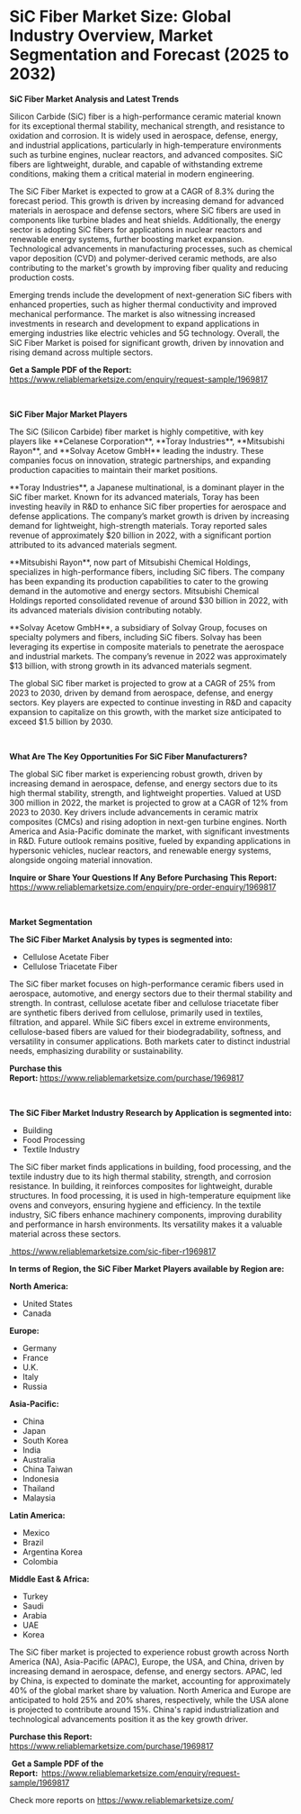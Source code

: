 <p><h1>SiC Fiber Market Size: Global Industry Overview, Market Segmentation and Forecast (2025 to 2032)</h1></p><p><strong>SiC Fiber Market Analysis and Latest Trends</strong></p>
<p><p>Silicon Carbide (SiC) fiber is a high-performance ceramic material known for its exceptional thermal stability, mechanical strength, and resistance to oxidation and corrosion. It is widely used in aerospace, defense, energy, and industrial applications, particularly in high-temperature environments such as turbine engines, nuclear reactors, and advanced composites. SiC fibers are lightweight, durable, and capable of withstanding extreme conditions, making them a critical material in modern engineering.</p><p>The SiC Fiber Market is expected to grow at a CAGR of 8.3% during the forecast period. This growth is driven by increasing demand for advanced materials in aerospace and defense sectors, where SiC fibers are used in components like turbine blades and heat shields. Additionally, the energy sector is adopting SiC fibers for applications in nuclear reactors and renewable energy systems, further boosting market expansion. Technological advancements in manufacturing processes, such as chemical vapor deposition (CVD) and polymer-derived ceramic methods, are also contributing to the market's growth by improving fiber quality and reducing production costs.</p><p>Emerging trends include the development of next-generation SiC fibers with enhanced properties, such as higher thermal conductivity and improved mechanical performance. The market is also witnessing increased investments in research and development to expand applications in emerging industries like electric vehicles and 5G technology. Overall, the SiC Fiber Market is poised for significant growth, driven by innovation and rising demand across multiple sectors.</p></p>
<p><strong>Get a Sample PDF of the Report:&nbsp;</strong> <a href="https://www.reliablemarketsize.com/enquiry/request-sample/1969817?utm_campaign=1885&utm_medium=2&utm_source=Github&utm_content=ia&utm_term=25012025&utm_id=sic-fiber">https://www.reliablemarketsize.com/enquiry/request-sample/1969817</a></p>
<p>&nbsp;</p>
<p><strong>SiC Fiber Major Market Players</strong></p>
<p><p>The SiC (Silicon Carbide) fiber market is highly competitive, with key players like **Celanese Corporation**, **Toray Industries**, **Mitsubishi Rayon**, and **Solvay Acetow GmbH** leading the industry. These companies focus on innovation, strategic partnerships, and expanding production capacities to maintain their market positions.</p><p>**Toray Industries**, a Japanese multinational, is a dominant player in the SiC fiber market. Known for its advanced materials, Toray has been investing heavily in R&D to enhance SiC fiber properties for aerospace and defense applications. The company’s market growth is driven by increasing demand for lightweight, high-strength materials. Toray reported sales revenue of approximately $20 billion in 2022, with a significant portion attributed to its advanced materials segment.</p><p>**Mitsubishi Rayon**, now part of Mitsubishi Chemical Holdings, specializes in high-performance fibers, including SiC fibers. The company has been expanding its production capabilities to cater to the growing demand in the automotive and energy sectors. Mitsubishi Chemical Holdings reported consolidated revenue of around $30 billion in 2022, with its advanced materials division contributing notably.</p><p>**Solvay Acetow GmbH**, a subsidiary of Solvay Group, focuses on specialty polymers and fibers, including SiC fibers. Solvay has been leveraging its expertise in composite materials to penetrate the aerospace and industrial markets. The company’s revenue in 2022 was approximately $13 billion, with strong growth in its advanced materials segment.</p><p>The global SiC fiber market is projected to grow at a CAGR of 25% from 2023 to 2030, driven by demand from aerospace, defense, and energy sectors. Key players are expected to continue investing in R&D and capacity expansion to capitalize on this growth, with the market size anticipated to exceed $1.5 billion by 2030.</p></p>
<p>&nbsp;</p>
<p><strong>What Are The Key Opportunities For SiC Fiber Manufacturers?</strong></p>
<p><p>The global SiC fiber market is experiencing robust growth, driven by increasing demand in aerospace, defense, and energy sectors due to its high thermal stability, strength, and lightweight properties. Valued at USD 300 million in 2022, the market is projected to grow at a CAGR of 12% from 2023 to 2030. Key drivers include advancements in ceramic matrix composites (CMCs) and rising adoption in next-gen turbine engines. North America and Asia-Pacific dominate the market, with significant investments in R&D. Future outlook remains positive, fueled by expanding applications in hypersonic vehicles, nuclear reactors, and renewable energy systems, alongside ongoing material innovation.</p></p>
<p><strong>Inquire or Share Your Questions If Any Before Purchasing This Report:</strong> <a href="https://www.reliablemarketsize.com/enquiry/pre-order-enquiry/1969817?utm_campaign=1885&utm_medium=2&utm_source=Github&utm_content=ia&utm_term=25012025&utm_id=sic-fiber">https://www.reliablemarketsize.com/enquiry/pre-order-enquiry/1969817</a></p>
<p>&nbsp;</p>
<p><strong>Market Segmentation</strong></p>
<p><strong>The SiC Fiber Market Analysis by types is segmented into:</strong></p>
<p><ul><li>Cellulose Acetate Fiber</li><li>Cellulose Triacetate Fiber</li></ul></p>
<p><p>The SiC fiber market focuses on high-performance ceramic fibers used in aerospace, automotive, and energy sectors due to their thermal stability and strength. In contrast, cellulose acetate fiber and cellulose triacetate fiber are synthetic fibers derived from cellulose, primarily used in textiles, filtration, and apparel. While SiC fibers excel in extreme environments, cellulose-based fibers are valued for their biodegradability, softness, and versatility in consumer applications. Both markets cater to distinct industrial needs, emphasizing durability or sustainability.</p></p>
<p><strong>Purchase this Report:&nbsp;</strong><a href="https://www.reliablemarketsize.com/purchase/1969817?utm_campaign=1885&utm_medium=2&utm_source=Github&utm_content=ia&utm_term=25012025&utm_id=sic-fiber">https://www.reliablemarketsize.com/purchase/1969817</a></p>
<p>&nbsp;</p>
<p><strong>The SiC Fiber Market Industry Research by Application is segmented into:</strong></p>
<p><ul><li>Building</li><li>Food Processing</li><li>Textile Industry</li></ul></p>
<p><p>The SiC fiber market finds applications in building, food processing, and the textile industry due to its high thermal stability, strength, and corrosion resistance. In building, it reinforces composites for lightweight, durable structures. In food processing, it is used in high-temperature equipment like ovens and conveyors, ensuring hygiene and efficiency. In the textile industry, SiC fibers enhance machinery components, improving durability and performance in harsh environments. Its versatility makes it a valuable material across these sectors.</p></p>
<p><a href="https://www.reliablemarketsize.com/sic-fiber-r1969817?utm_campaign=1885&utm_medium=2&utm_source=Github&utm_content=ia&utm_term=25012025&utm_id=sic-fiber">&nbsp;https://www.reliablemarketsize.com/sic-fiber-r1969817</a></p>
<p><strong>In terms of Region, the SiC Fiber Market Players available by Region are:</strong></p>
<p>
    <p> <strong> North America: </strong>
        <ul>
            <li>United States</li>
            <li>Canada</li>
        </ul>
        </p> 
    <p> <strong> Europe: </strong>
        <ul>
            <li>Germany</li>
            <li>France</li>
            <li>U.K.</li>
            <li>Italy</li>
            <li>Russia</li>
        </ul>
        </p> 
    <p> <strong> Asia-Pacific: </strong>
        <ul>
            <li>China</li>
            <li>Japan</li>
            <li>South Korea</li>
            <li>India</li>
            <li>Australia</li>
            <li>China Taiwan</li>
            <li>Indonesia</li>
            <li>Thailand</li>
            <li>Malaysia</li>
        </ul>
        </p> 
    <p> <strong> Latin America: </strong>
        <ul>
            <li>Mexico</li>
            <li>Brazil</li>
            <li>Argentina Korea</li>
            <li>Colombia</li>
        </ul>
        </p> 
    <p> <strong> Middle East & Africa: </strong>
        <ul>
            <li>Turkey</li>
            <li>Saudi</li>
            <li>Arabia</li>
            <li>UAE</li>
            <li>Korea</li>
        </ul>
    </p>
    </p>
<p><p>The SiC fiber market is projected to experience robust growth across North America (NA), Asia-Pacific (APAC), Europe, the USA, and China, driven by increasing demand in aerospace, defense, and energy sectors. APAC, led by China, is expected to dominate the market, accounting for approximately 40% of the global market share by valuation. North America and Europe are anticipated to hold 25% and 20% shares, respectively, while the USA alone is projected to contribute around 15%. China's rapid industrialization and technological advancements position it as the key growth driver.</p></p>
<p><strong>Purchase this Report: </strong><a href="https://www.reliablemarketsize.com/purchase/1969817?utm_campaign=1885&utm_medium=2&utm_source=Github&utm_content=ia&utm_term=25012025&utm_id=sic-fiber">https://www.reliablemarketsize.com/purchase/1969817</a></p>
<p>&nbsp;<strong>Get a Sample PDF of the Report:&nbsp;&nbsp;</strong><a href="https://www.reliablemarketsize.com/enquiry/request-sample/1969817?utm_campaign=1885&utm_medium=2&utm_source=Github&utm_content=ia&utm_term=25012025&utm_id=sic-fiber">https://www.reliablemarketsize.com/enquiry/request-sample/1969817</a></p>
<p><strong></strong></p>
<p>Check more reports on <a href="https://www.reliablemarketsize.com/?utm_campaign=1885&utm_medium=2&utm_source=Github&utm_content=ia&utm_term=25012025&utm_id=sic-fiber">https://www.reliablemarketsize.com/</a></p>